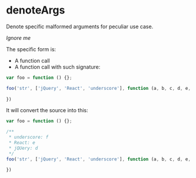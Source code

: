 # denoteArgs

Denote specific malformed arguments for peculiar use case.

*Ignore me*

The specific form is:

 * A function call
 * A function call with such signature:

```js
var foo = function () {};

foo('str', ['jQuery', 'React', 'underscore'], function (a, b, c, d, e, f) {
  
})
```

It will convert the source into this:

```js
var foo = function () {};

/**
 * underscore: f
 * React: e
 * jQUery: d
 */
foo('str', ['jQuery', 'React', 'underscore'], function (a, b, c, d, e, f) {
  
})
```
